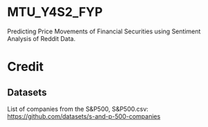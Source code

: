 # MTU_Y4S2_FYP
Predicting Price Movements of Financial Securities using Sentiment Analysis of Reddit Data.

# Credit
## Datasets
List of companies from the S&P500, S&P500.csv:
https://github.com/datasets/s-and-p-500-companies